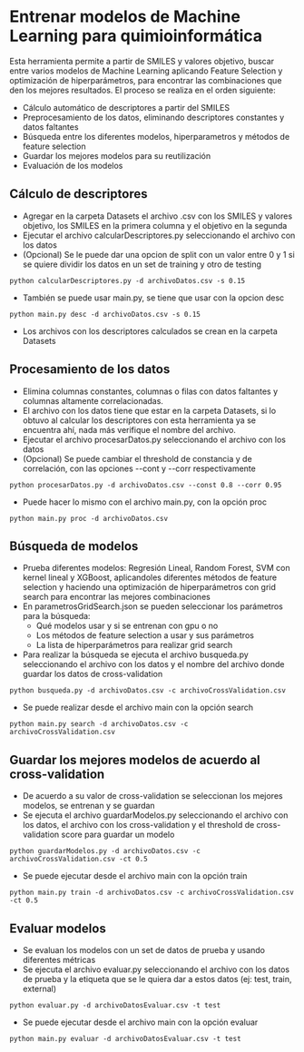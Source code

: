 # Entrenar modelos de Machine Learning para quimioinformática

Esta herramienta permite a partir de SMILES y valores objetivo, buscar entre varios modelos de Machine Learning aplicando Feature Selection y optimización de hiperparámetros, para encontrar las combinaciones que den los mejores resultados.
El proceso se realiza en el orden siguiente:
- Cálculo automático de descriptores a partir del SMILES
- Preprocesamiento de los datos, eliminando descriptores constantes y datos faltantes
- Búsqueda entre los diferentes modelos, hiperparametros y métodos de feature selection
- Guardar los mejores modelos para su reutilización
- Evaluación de los modelos

## Cálculo de descriptores

- Agregar en la carpeta Datasets el archivo .csv con los SMILES y valores objetivo, los SMILES en la primera columna y el objetivo en la segunda
- Ejecutar el archivo calcularDescriptores.py seleccionando el archivo con los datos
- (Opcional) Se le puede dar una opcion de split con un valor entre 0 y 1 si se quiere dividir los datos en un set de training y otro de testing
```console
python calcularDescriptores.py -d archivoDatos.csv -s 0.15
```
- También se puede usar main.py, se tiene que usar con la opcion desc
```
python main.py desc -d archivoDatos.csv -s 0.15
```
- Los archivos con los descriptores calculados se crean en la carpeta Datasets

## Procesamiento de los datos

- Elimina columnas constantes, columnas o filas con datos faltantes y columnas altamente correlacionadas.
- El archivo con los datos tiene que estar en la carpeta Datasets, si lo obtuvo al calcular los descriptores con esta herramienta ya se encuentra ahí, nada más verifique el nombre del archivo.
- Ejecutar el archivo procesarDatos.py seleccionando el archivo con los datos
- (Opcional) Se puede cambiar el threshold de constancia y de correlación, con las opciones --cont y --corr respectivamente
```
python procesarDatos.py -d archivoDatos.csv --const 0.8 --corr 0.95
```
- Puede hacer lo mismo con el archivo main.py, con la opción proc
```
python main.py proc -d archivoDatos.csv
```

## Búsqueda de modelos
- Prueba diferentes modelos: Regresión Lineal, Random Forest, SVM con kernel lineal y XGBoost, aplicandoles diferentes métodos de feature selection y haciendo una optimización de hiperparámetros con grid search para encontrar las mejores combinaciones
- En parametrosGridSearch.json se pueden seleccionar los parámetros para la búsqueda:
    - Qué modelos usar y si se entrenan con gpu o no
    - Los métodos de feature selection a usar y sus parámetros
    - La lista de hiperparámetros para realizar grid search
- Para realizar la búsqueda se ejecuta el archivo busqueda.py seleccionando el archivo con los datos y el nombre del archivo donde guardar los datos de cross-validation
```
python busqueda.py -d archivoDatos.csv -c archivoCrossValidation.csv
```
- Se puede realizar desde el archivo main con la opción search
```
python main.py search -d archivoDatos.csv -c archivoCrossValidation.csv
```

## Guardar los mejores modelos de acuerdo al cross-validation
- De acuerdo a su valor de cross-validation se seleccionan los mejores modelos, se entrenan y se guardan
- Se ejecuta el archivo guardarModelos.py seleccionando el archivo con los datos, el archivo con los cross-validation y el threshold de cross-validation score para guardar un modelo
```
python guardarModelos.py -d archivoDatos.csv -c archivoCrossValidation.csv -ct 0.5
```
- Se puede ejecutar desde el archivo main con la opción train
```
python main.py train -d archivoDatos.csv -c archivoCrossValidation.csv -ct 0.5
```

## Evaluar modelos
- Se evaluan los modelos con un set de datos de prueba y usando diferentes métricas
- Se ejecuta el archivo evaluar.py seleccionando el archivo con los datos de prueba y la etiqueta que se le quiera dar a estos datos (ej: test, train, external)
```
python evaluar.py -d archivoDatosEvaluar.csv -t test
```
- Se puede ejecutar desde el archivo main con la opción evaluar
```
python main.py evaluar -d archivoDatosEvaluar.csv -t test
```
